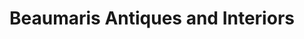 ---
title: "Beaumaris Antiques and Interiors"
url: /beaumaris/beaumaris-antiques-and-interiors/
shop: antiques
---